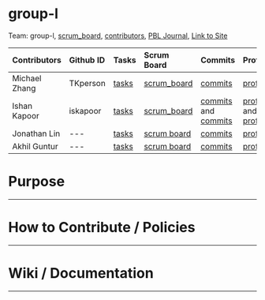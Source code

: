 # group-l

Team: group-l, [scrum_board](https://github.com/iskapoor/group-l/projects/1), [contributors](https://github.com/iskapoor/group-l/graphs/contributors), [PBL Journal](), [Link to Site]()

| Contributors            | Github ID       | Tasks  | Scrum Board | Commits | Profile |
| :------------   |:--------------- | :----- | :---------- | :------ | :------ |
| Michael Zhang   | TKperson | [tasks]()  | [scrum_board]() | [commits]() | [profile](loli.com) |
| Ishan Kapoor    | iskapoor      | [tasks]()       | [scrum_board]() | [commits]() and [commits]() | [profile](https://github.com/iskapoor) and [profile](https://github.com/Eshan21)|
| Jonathan Lin     | ---      | [tasks]()       | [scrum board]() | [commits]() | [profile]() |
| Akhil Guntur | ---      | [tasks]()       | [scrum board]() | [commits]() | [profile]() |


# Purpose

---------------

# How to Contribute / Policies

---------------

# Wiki / Documentation

---------------
